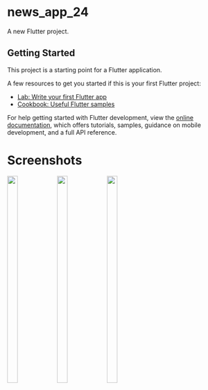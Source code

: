 # news_app_24

A new Flutter project.

## Getting Started

This project is a starting point for a Flutter application.

A few resources to get you started if this is your first Flutter project:

- [Lab: Write your first Flutter app](https://docs.flutter.dev/get-started/codelab)
- [Cookbook: Useful Flutter samples](https://docs.flutter.dev/cookbook)

For help getting started with Flutter development, view the
[online documentation](https://docs.flutter.dev/), which offers tutorials,
samples, guidance on mobile development, and a full API reference.

# Screenshots
<p float="center">
  

  
  <img src="https://user-images.githubusercontent.com/115551640/225100470-77addaa4-5a95-4a7f-8403-6fc8bc1a2969.png" width=22% height=35%>
  <img src="https://user-images.githubusercontent.com/115551640/225100775-00e289e2-949b-43f1-b529-93bbfa3139fa.png" width=22% height=35%>
  <img src="https://user-images.githubusercontent.com/115551640/225101014-cc0500c8-8bf4-49a8-a3aa-cc2d14d619b4.png" width=22% height=35%>
  


  



</p>

